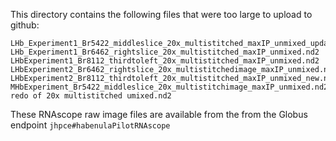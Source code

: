 This directory contains the following files that were too large to upload to github:
```
LHb_Experiment1_Br5422_middleslice_20x_multistitched_maxIP_unmixed_updated.nd2
LHb_Experiment1_Br6462_rightslice_20x_multistitched_maxIP_unmixed.nd2
LHbExperiment1_Br8112_thirdtoleft_20x_multistitched_maxIP_unmixed.nd2
LHbExperiment2_Br6462_rightslice_20x_multistitchedimage_maxIP_unmixed.nd2
LHbExperiment2_Br8112_thirdtoleft_20x_multistitched_maxIP_unmixed_new.nd2
MHbExperiment_Br5422_middleslice_20x_multistitchimage_maxIP_unmixed.nd2
redo of 20x multistitched umixed.nd2
```

These RNAscope raw image files are available from the from the Globus endpoint `jhpce#habenulaPilotRNAscope`
